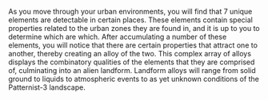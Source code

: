 As you move through your urban environments, you will find that 7 unique elements are detectable in certain places.  These elements contain special properties related to the urban zones they are found in, and it is up to you to determine which are which.  After accumulating a number of these elements, you will notice that there are certain properties that attract one to another, thereby creating an alloy of the two.  This complex array of alloys displays the combinatory qualities of the elements that they are comprised of, culminating into an alien landform.  Landform alloys will range from solid ground to liquids to atmospheric events to as yet unknown conditions of the Patternist-3 landscape.  